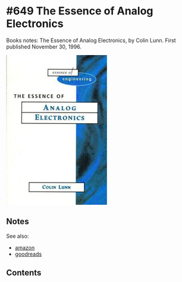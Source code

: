 # #649 The Essence of Analog Electronics

Books notes: The Essence of Analog Electronics, by Colin Lunn. First published November 30, 1996.

[![Build](./assets/the-essence-of-analog-electronics_build.jpg?raw=true)](https://amzn.to/4iIWtBR)

## Notes

See also:

* [amazon](https://amzn.to/4iIWtBR)
* [goodreads](https://www.goodreads.com/book/show/2130709.The_Essence_of_Analog_Electronics)

## Contents
